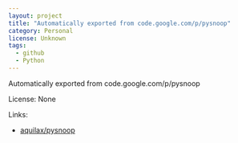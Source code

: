 ```yaml
---
layout: project
title: "Automatically exported from code.google.com/p/pysnoop"
category: Personal
license: Unknown
tags:
  - github
  - Python
---
```


Automatically exported from code.google.com/p/pysnoop

License: None

Links:

* [aquilax/pysnoop](https://github.com/aquilax/pysnoop)
